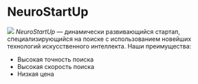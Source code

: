  # NeuroStartUp
 ![](https://netology-code.github.io/git-homeworks/introduction/assets/logo.png)
 *NeuroStartUp* — динамически развивающийся стартап,  специализирующийся на поиске с использованием новейших технологий искусственного интеллекта.
 Наши преимущества:
 * Высокая точность поиска
 * Высокая скорость поиска
 * Низкая цена
